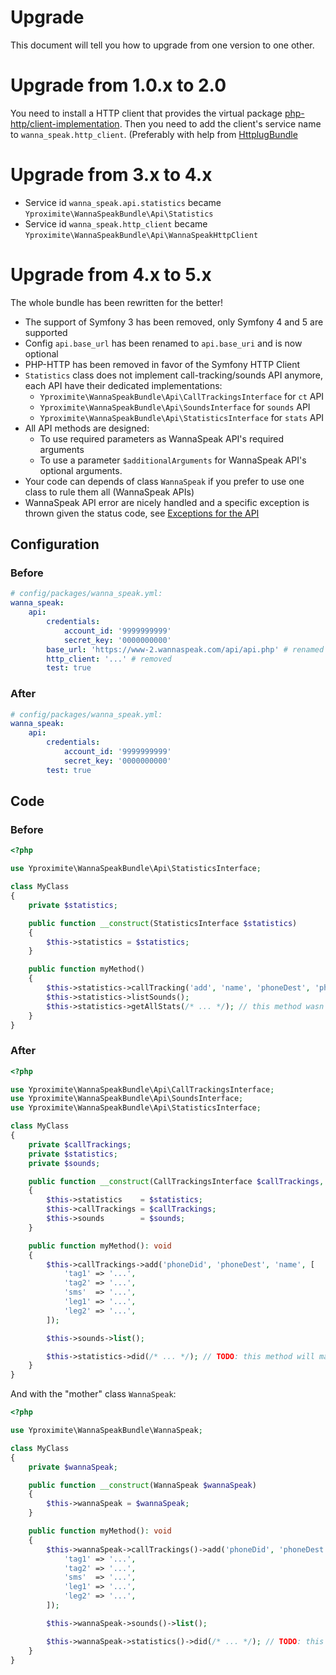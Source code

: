 # Upgrade

This document will tell you how to upgrade from one version to one other.

# Upgrade from 1.0.x to 2.0

You need to install a HTTP client that provides the virtual package
[php-http/client-implementation](https://packagist.org/providers/php-http/client-implementation). Then you need to add the client's service name to `wanna_speak.http_client`. (Preferably with help
from [HttplugBundle](https://github.com/php-http/HttplugBundle)

# Upgrade from 3.x to 4.x

- Service id `wanna_speak.api.statistics` became `Yproximite\WannaSpeakBundle\Api\Statistics`
- Service id `wanna_speak.http_client` became `Yproximite\WannaSpeakBundle\Api\WannaSpeakHttpClient`

# Upgrade from 4.x to 5.x

The whole bundle has been rewritten for the better!

- The support of Symfony 3 has been removed, only Symfony 4 and 5 are supported
- Config `api.base_url` has been renamed to `api.base_uri` and is now optional
- PHP-HTTP has been removed in favor of the Symfony HTTP Client
- `Statistics` class does not implement call-tracking/sounds API anymore, each API have their dedicated implementations:
    - `Yproximite\WannaSpeakBundle\Api\CallTrackingsInterface` for `ct` API
    - `Yproximite\WannaSpeakBundle\Api\SoundsInterface` for `sounds` API
    - `Yproximite\WannaSpeakBundle\Api\StatisticsInterface` for `stats` API
- All API methods are designed:
    - To use required parameters as WannaSpeak API's required arguments
    - To use a parameter `$additionalArguments` for WannaSpeak API's optional arguments.
- Your code can depends of class `WannaSpeak` if you prefer to use one class to rule them all (WannaSpeak APIs)
- WannaSpeak API error are nicely handled and a specific exception is thrown given the status code, see [Exceptions for the API](./src/Exception/Api)

## Configuration

### Before

```yaml
# config/packages/wanna_speak.yml:
wanna_speak:
    api:
        credentials:
            account_id: '9999999999'
            secret_key: '0000000000'
        base_url: 'https://www-2.wannaspeak.com/api/api.php' # renamed to `base_uri` and optional
        http_client: '...' # removed
        test: true
```

### After

```yaml
# config/packages/wanna_speak.yml:
wanna_speak:
    api:
        credentials:
            account_id: '9999999999'
            secret_key: '0000000000'
        test: true
```

## Code

### Before

```php
<?php

use Yproximite\WannaSpeakBundle\Api\StatisticsInterface;

class MyClass
{
    private $statistics;

    public function __construct(StatisticsInterface $statistics)
    {
        $this->statistics = $statistics;
    }

    public function myMethod()
    {
        $this->statistics->callTracking('add', 'name', 'phoneDest', 'phoneDid' /* , and 8 parameters ... */);
        $this->statistics->listSounds();
        $this->statistics->getAllStats(/* ... */); // this method wasn't even in the StatisticsInterface...
    }
}
```

### After

```php
<?php

use Yproximite\WannaSpeakBundle\Api\CallTrackingsInterface;
use Yproximite\WannaSpeakBundle\Api\SoundsInterface;
use Yproximite\WannaSpeakBundle\Api\StatisticsInterface;

class MyClass
{
    private $callTrackings;
    private $statistics;
    private $sounds;

    public function __construct(CallTrackingsInterface $callTrackings, StatisticsInterface $statistics, SoundsInterface $sounds)
    {
        $this->statistics    = $statistics;
        $this->callTrackings = $callTrackings;
        $this->sounds        = $sounds;
    }

    public function myMethod(): void
    {
        $this->callTrackings->add('phoneDid', 'phoneDest', 'name', [
            'tag1' => '...',
            'tag2' => '...',
            'sms'  => '...',
            'leg1' => '...',
            'leg2' => '...',
        ]);

        $this->sounds->list();

        $this->statistics->did(/* ... */); // TODO: this method will maybe be renamed
    }
}
```

And with the "mother" class `WannaSpeak`:

```php
<?php

use Yproximite\WannaSpeakBundle\WannaSpeak;

class MyClass
{
    private $wannaSpeak;

    public function __construct(WannaSpeak $wannaSpeak)
    {
        $this->wannaSpeak = $wannaSpeak;
    }

    public function myMethod(): void
    {
        $this->wannaSpeak->callTrackings()->add('phoneDid', 'phoneDest', 'name', [
            'tag1' => '...',
            'tag2' => '...',
            'sms'  => '...',
            'leg1' => '...',
            'leg2' => '...',
        ]);

        $this->wannaSpeak->sounds()->list();

        $this->wannaSpeak->statistics()->did(/* ... */); // TODO: this method will maybe be renamed
    }
}
```
